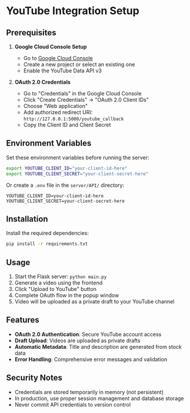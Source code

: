 # YouTube Integration Setup

## Prerequisites

1. **Google Cloud Console Setup**
   - Go to [Google Cloud Console](https://console.cloud.google.com/)
   - Create a new project or select an existing one
   - Enable the YouTube Data API v3

2. **OAuth 2.0 Credentials**
   - Go to "Credentials" in the Google Cloud Console
   - Click "Create Credentials" → "OAuth 2.0 Client IDs"
   - Choose "Web application"
   - Add authorized redirect URI: `http://127.0.0.1:5000/youtube_callback`
   - Copy the Client ID and Client Secret

## Environment Variables

Set these environment variables before running the server:

```bash
export YOUTUBE_CLIENT_ID="your-client-id-here"
export YOUTUBE_CLIENT_SECRET="your-client-secret-here"
```

Or create a `.env` file in the `server/API/` directory:

```
YOUTUBE_CLIENT_ID=your-client-id-here
YOUTUBE_CLIENT_SECRET=your-client-secret-here
```

## Installation

Install the required dependencies:

```bash
pip install -r requirements.txt
```

## Usage

1. Start the Flask server: `python main.py`
2. Generate a video using the frontend
3. Click "Upload to YouTube" button
4. Complete OAuth flow in the popup window
5. Video will be uploaded as a private draft to your YouTube channel

## Features

- **OAuth 2.0 Authentication**: Secure YouTube account access
- **Draft Upload**: Videos are uploaded as private drafts
- **Automatic Metadata**: Title and description are generated from stock data
- **Error Handling**: Comprehensive error messages and validation

## Security Notes

- Credentials are stored temporarily in memory (not persistent)
- In production, use proper session management and database storage
- Never commit API credentials to version control
